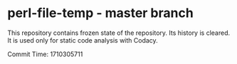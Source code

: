 # perl-file-temp - master branch

This repository contains frozen state of the repository.
Its history is cleared. It is used only for static code
analysis with Codacy.

Commit Time: 1710305711